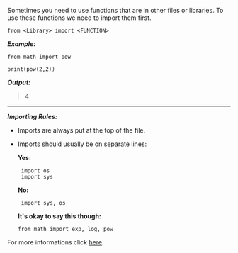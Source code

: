 ﻿Sometimes you need to use functions that are in other files or libraries. To use these functions we need to import them first.

    from <Library> import <FUNCTION>

***Example:***

    from math import pow
    
    print(pow(2,2))

***Output:***

> 4


---
***Importing Rules:***

 - Imports are always put at the top of the file.

- Imports should usually be on separate lines:
       
   **Yes:**

       import os
       import sys

   **No:**

       import sys, os
   
   **It's okay to say this though:**
  
      from math import exp, log, pow

  
   
For more informations click [here](https://www.python.org/dev/peps/pep-0008/#imports).

